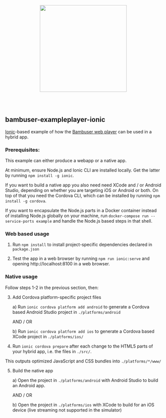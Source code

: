 <div>
  <br/><br />
  <p align="center">
    <a href="https://bambuser.com" target="_blank" align="center">
        <img src="https://bambuser.com/wp-content/themes/bambuser/assets/images/logos/bambuser-logo-horizontal-black.png" width="280">
    </a>
  </p>
  <br/><br />
</div>

bambuser-exampleplayer-ionic
----------------------------

[Ionic](https://ionicframework.com/)-based example of how the
[Bambuser web player](https://bambuser.com/docs/playback/web-player/)
can be used in a hybrid app.


### Prerequisites:

This example can either produce a webapp or a native app.

At minimum, ensure Node.js and Ionic CLI are installed locally. Get the latter
by running `npm install -g ionic`.

If you want to build a native app you also need need XCode and / or Android Studio,
depending on whether you are targeting iOS or Android or both. On top of that
you need the Cordova CLI, which can be installed by running `npm install -g cordova`.

If you want to encapsulate the Node.js parts in a Docker container instead of
installing Node.js globally on your machine, run `docker-compose run --service-ports example`
and handle the Node.js based steps in that shell.


### Web based usage


1. Run `npm install` to install project-specific dependencies declared in `package.json`


2. Test the app in a web browser by running `npm run ionic:serve` and
opening http://localhost:8100 in a web browser.



### Native usage

Follow steps 1-2 in the previous section, then:


3. Add Cordova platform-specific project files

   a) Run `ionic cordova platform add android` to generate a Cordova based
   Android Studio project in `./platforms/android`

   AND / OR

   b) Run `ionic cordova platform add ios` to generate a Cordova based
   XCode project in `./platforms/ios/`


4. Run `ionic cordova prepare` after each change to the HTML5 parts of your
hybrid app, i.e. the files in `./src/`.

This outputs optimized JavaScript and CSS bundles into `./platforms/*/www/`


5. Build the native app

   a) Open the project in `./platforms/android` with Android Studio to build an
   Android app.

   AND / OR

   b) Open the project in `./platforms/ios` with XCode to build for an iOS device
   (live streaming not supported in the simulator)
